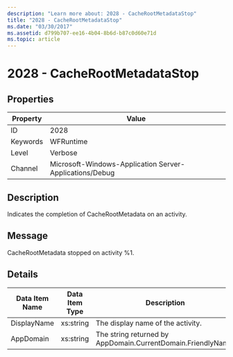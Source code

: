 ```yaml
---
description: "Learn more about: 2028 - CacheRootMetadataStop"
title: "2028 - CacheRootMetadataStop"
ms.date: "03/30/2017"
ms.assetid: d799b707-ee16-4b04-8b6d-b87c0d60e71d
ms.topic: article
---
```

# 2028 - CacheRootMetadataStop

## Properties

| Property | Value |
| - | - |
|ID|2028|  
|Keywords|WFRuntime|  
|Level|Verbose|  
|Channel|Microsoft-Windows-Application Server-Applications/Debug|  
  
## Description  

 Indicates the completion of CacheRootMetadata on an activity.  
  
## Message  

 CacheRootMetadata stopped on activity %1.  
  
## Details  
  
|Data Item Name|Data Item Type|Description|  
|--------------------|--------------------|-----------------|  
|DisplayName|xs:string|The display name of the activity.|  
|AppDomain|xs:string|The string returned by AppDomain.CurrentDomain.FriendlyName.|
